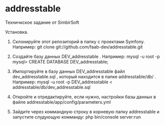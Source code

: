 # addresstable
Техничкское задание от SimbirSoft

Установка. 

1) Склонируйте этот репозиторий в папку с проектами Symfony. Например: 
git clone git://github.com/faab-dev/addresstable.git 

2) Создайте базу данных DEV_addresstable . Например:
mysql -u root -p
mysql> CREATE DATABASE DEV_addresstable;

3) Импортируйте в базу данных DEV_addresstable файл dev_addresstable.sql , который находится в папке addresstable/db/ . Например:
mysql -u root -p DEV_addresstable < addresstable/db/dev_addresstable.sql

4) Откройте и отредактируйте, если нужно, настройки базы данных в файле addresstable/app/config/parameters.yml 

5) Зайдите через коммандную строку в корневую папку addresstable и запустите слудующую комманду:
php bin/console server:run





